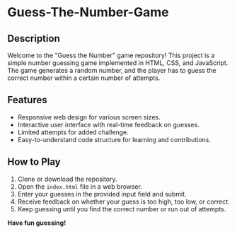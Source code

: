 # Guess-The-Number-Game

## Description

Welcome to the "Guess the Number" game repository! This project is a simple number guessing game implemented in HTML, CSS, and JavaScript. The game generates a random number, and the player has to guess the correct number within a certain number of attempts.

## Features

- Responsive web design for various screen sizes.
- Interactive user interface with real-time feedback on guesses.
- Limited attempts for added challenge.
- Easy-to-understand code structure for learning and contributions.

## How to Play

1. Clone or download the repository.
2. Open the `index.html` file in a web browser.
3. Enter your guesses in the provided input field and submit.
4. Receive feedback on whether your guess is too high, too low, or correct.
5. Keep guessing until you find the correct number or run out of attempts.


**Have fun guessing!**
